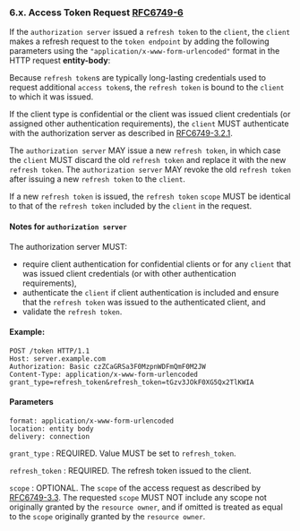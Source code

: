 ### 6.x. Access Token Request [RFC6749-6]

If the `authorization server` issued a `refresh token` to the `client`, the
`client` makes a refresh request to the `token endpoint` by adding the
following parameters using the `"application/x-www-form-urlencoded"`
format in the HTTP request **entity-body**:

Because `refresh token`s are typically long-lasting credentials used to
request additional `access token`s, the `refresh token` is bound to the
`client` to which it was issued.

If the client type is confidential or the client was issued client credentials
(or assigned other authentication requirements), the `client` MUST authenticate
with the authorization server as described in [RFC6749-3.2.1].

The `authorization server` MAY issue a new `refresh token`, in which case
the `client` MUST discard the old `refresh token` and replace it with the
new `refresh token`. The `authorization server` MAY revoke the old
`refresh token` after issuing a new `refresh token` to the `client`.

If a new `refresh token` is issued, the `refresh token` `scope` MUST be
identical to that of the `refresh token` included by the `client` in the
request.

#### Notes for `authorization server`

The authorization server MUST:

- require client authentication for confidential clients or for any
  `client` that was issued client credentials (or with other
  authentication requirements),
- authenticate the `client` if client authentication is included and
  ensure that the `refresh token` was issued to the authenticated
  client, and
- validate the `refresh token`.

#### Example:

```http request
POST /token HTTP/1.1
Host: server.example.com
Authorization: Basic czZCaGRSa3F0MzpnWDFmQmF0M2JW
Content-Type: application/x-www-form-urlencoded
grant_type=refresh_token&refresh_token=tGzv3JOkF0XG5Qx2TlKWIA
```

#### Parameters

```
format: application/x-www-form-urlencoded
location: entity body
delivery: connection
```

`grant_type`
: REQUIRED. Value MUST be set to `refresh_token`.

`refresh_token`
: REQUIRED. The refresh token issued to the client.

`scope`
: OPTIONAL. The `scope` of the access request as described by [RFC6749-3.3].
The requested `scope` MUST NOT include any scope
not originally granted by the `resource owner`, and if omitted is
treated as equal to the `scope` originally granted by the
`resource owner`.

[RFC6749-6]: https://datatracker.ietf.org/doc/html/rfc6749#section-6

[RFC6749-3.2.1]: https://datatracker.ietf.org/doc/html/rfc6749#section-3.2.1

[RFC6749-3.3]: https://datatracker.ietf.org/doc/html/rfc6749#section-3.3
